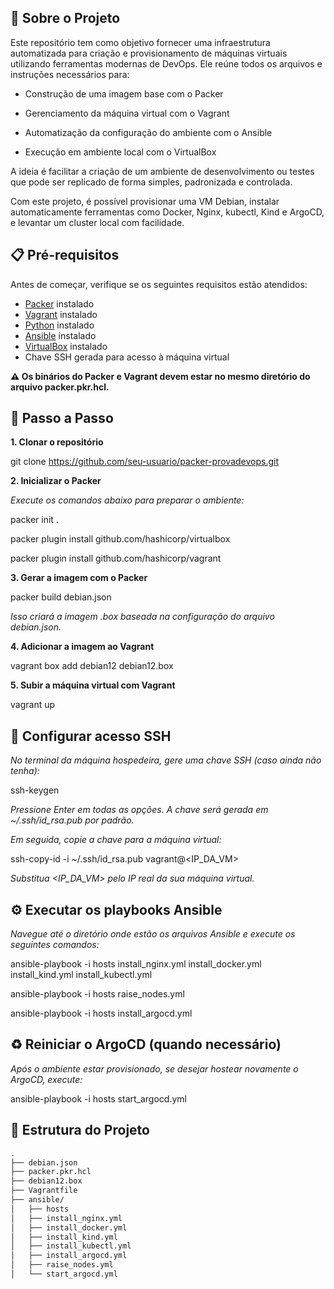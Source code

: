 ## 🧾 Sobre o Projeto
Este repositório tem como objetivo fornecer uma infraestrutura automatizada para criação e provisionamento de máquinas virtuais utilizando ferramentas modernas de DevOps. Ele reúne todos os arquivos e instruções necessários para:

- Construção de uma imagem base com o Packer 

- Gerenciamento da máquina virtual com o Vagrant

- Automatização da configuração do ambiente com o Ansible

- Execução em ambiente local com o VirtualBox

A ideia é facilitar a criação de um ambiente de desenvolvimento ou testes que pode ser replicado de forma simples, padronizada e controlada.

Com este projeto, é possível provisionar uma VM Debian, instalar automaticamente ferramentas como Docker, Nginx, kubectl, Kind e ArgoCD, e levantar um cluster local com facilidade.

## 📋 Pré-requisitos
Antes de começar, verifique se os seguintes requisitos estão atendidos:

- [Packer](https://www.packer.io/downloads) instalado  
- [Vagrant](https://developer.hashicorp.com/vagrant/downloads) instalado  
- [Python](https://www.python.org/downloads/) instalado  
- [Ansible](https://docs.ansible.com/ansible/latest/installation_guide/intro_installation.html) instalado  
- [VirtualBox](https://www.virtualbox.org/wiki/Downloads) instalado  
- Chave SSH gerada para acesso à máquina virtual

**⚠️ Os binários do Packer e Vagrant devem estar no mesmo diretório do arquivo packer.pkr.hcl.**


## **🚀 Passo a Passo**


**1. Clonar o repositório**

git clone https://github.com/seu-usuario/packer-provadevops.git


**2. Inicializar o Packer**

*Execute os comandos abaixo para preparar o ambiente:*

packer init .

packer plugin install github.com/hashicorp/virtualbox

packer plugin install github.com/hashicorp/vagrant

**3. Gerar a imagem com o Packer**

packer build debian.json

*Isso criará a imagem .box baseada na configuração do arquivo debian.json.*

**4. Adicionar a imagem ao Vagrant**

vagrant box add debian12 debian12.box

**5. Subir a máquina virtual com Vagrant**

vagrant up

## **🔐 Configurar acesso SSH**

*No terminal da máquina hospedeira, gere uma chave SSH (caso ainda não tenha):*

ssh-keygen

*Pressione Enter em todas as opções. A chave será gerada em ~/.ssh/id_rsa.pub por padrão.*

*Em seguida, copie a chave para a máquina virtual:*

ssh-copy-id -i ~/.ssh/id_rsa.pub vagrant@<IP_DA_VM>

*Substitua <IP_DA_VM> pelo IP real da sua máquina virtual.*

## **⚙️ Executar os playbooks Ansible**

*Navegue até o diretório onde estão os arquivos Ansible e execute os seguintes comandos:*

ansible-playbook -i hosts install_nginx.yml install_docker.yml install_kind.yml install_kubectl.yml

ansible-playbook -i hosts raise_nodes.yml

ansible-playbook -i hosts install_argocd.yml

## **♻️ Reiniciar o ArgoCD (quando necessário)**

*Após o ambiente estar provisionado, se desejar hostear novamente o ArgoCD, execute:*

ansible-playbook -i hosts start_argocd.yml

## 📁 Estrutura do Projeto
```bash
.
├── debian.json
├── packer.pkr.hcl
├── debian12.box
├── Vagrantfile
├── ansible/
│   ├── hosts
│   ├── install_nginx.yml
│   ├── install_docker.yml
│   ├── install_kind.yml
│   ├── install_kubectl.yml
│   ├── install_argocd.yml
│   ├── raise_nodes.yml
│   └── start_argocd.yml
```
